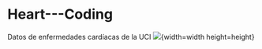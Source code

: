 # Heart---Coding
Datos de enfermedades cardíacas de la UCI
![](https://img.freepik.com/foto-gratis/monitor-sala-hospital-que-muestra-bmp-paciente_482257-9697.jpg){width=width height=height}
